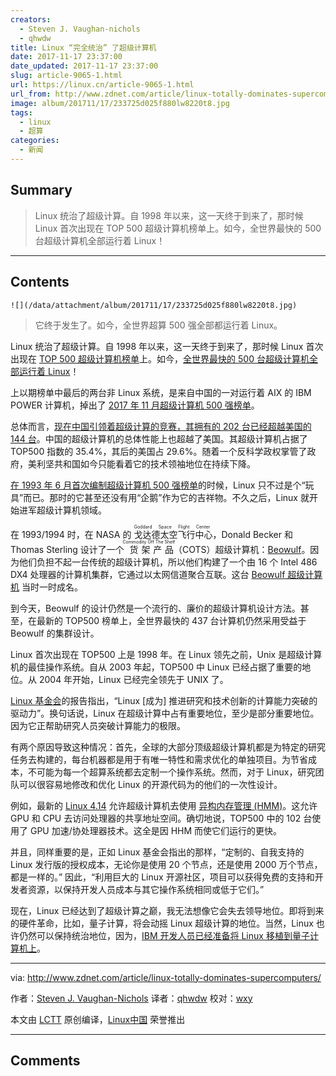 ```yaml
---
creators:
  - Steven J. Vaughan-nichols
  - qhwdw
title: Linux “完全统治” 了超级计算机
date: 2017-11-17 23:37:00
date_updated: 2017-11-17 23:37:00
slug: article-9065-1.html
url: https://linux.cn/article-9065-1.html
url_from: http://www.zdnet.com/article/linux-totally-dominates-supercomputers/
image: album/201711/17/233725d025f880lw8220t8.jpg
tags:
  - linux
  - 超算
categories:
  - 新闻
---
```


## Summary

> Linux 统治了超级计算。自 1998 年以来，这一天终于到来了，那时候 Linux 首次出现在 TOP 500 超级计算机榜单上。如今，全世界最快的 500 台超级计算机全部运行着 Linux！

***

<!-- more -->

## Contents

`![](/data/attachment/album/201711/17/233725d025f880lw8220t8.jpg)`

> 
> 它终于发生了。如今，全世界超算 500 强全部都运行着 Linux。
> 
> 
> 

Linux 统治了超级计算。自 1998 年以来，这一天终于到来了，那时候 Linux 首次出现在 [TOP 500 超级计算机榜单](https://www.top500.org/)上。如今，[全世界最快的 500 台超级计算机全部运行着 Linux](https://www.top500.org/statistics/sublist/)！

上以期榜单中最后的两台非 Linux 系统，是来自中国的一对运行着 AIX 的 IBM POWER 计算机，掉出了 [2017 年 11 月超级计算机 500 强榜单](https://www.top500.org/news/china-pulls-ahead-of-us-in-latest-top500-list/)。

总体而言，[现在中国引领着超级计算的竞赛，其拥有的 202 台已经超越美国的 144 台](http://www.zdnet.com/article/now-china-outguns-us-in-top-supercomputer-showdown/)。中国的超级计算机的总体性能上也超越了美国。其超级计算机占据了 TOP500 指数的 35.4%，其后的美国占 29.6%。随着一个反科学政权掌管了政府，美利坚共和国如今只能看着它的技术领袖地位在持续下降。

[在 1993 年 6 月首次编制超级计算机 500 强榜单](http://top500.org/project/introduction)的时候，Linux 只不过是个“玩具”而已。那时的它甚至还没有用“企鹅”作为它的吉祥物。不久之后，Linux 就开始进军超级计算机领域。

在 1993/1994 时，在 NASA 的<ruby> 戈达德太空飞行中心 <rt>  Goddard Space Flight Center </rt></ruby>，Donald Becker 和 Thomas Sterling 设计了一个<ruby> 货架产品 <rt>  Commodity Off The Shelf </rt></ruby>（COTS）超级计算机：[Beowulf](http://www.beowulf.org/overview/faq.html)。因为他们负担不起一台传统的超级计算机，所以他们构建了一个由 16 个 Intel 486 DX4 处理器的计算机集群，它通过以太网信道聚合互联。这台 [Beowulf 超级计算机](http://www.beowulf.org/overview/history.html) 当时一时成名。

到今天，Beowulf 的设计仍然是一个流行的、廉价的超级计算机设计方法。甚至，在最新的 TOP500 榜单上，全世界最快的 437 台计算机仍然采用受益于 Beowulf 的集群设计。

Linux 首次出现在 TOP500 上是 1998 年。在 Linux 领先之前，Unix 是超级计算机的最佳操作系统。自从 2003 年起，TOP500 中 Linux 已经占据了重要的地位。从 2004 年开始，Linux 已经完全领先于 UNIX 了。

[Linux 基金会](https://www.linux.com/publications/20-years-top500org-supercomputer-data-links-linux-advances-computing-performance)的报告指出，“Linux [成为] 推进研究和技术创新的计算能力突破的驱动力”。换句话说，Linux 在超级计算中占有重要地位，至少是部分重要地位。因为它正帮助研究人员突破计算能力的极限。

有两个原因导致这种情况：首先，全球的大部分顶级超级计算机都是为特定的研究任务去构建的，每台机器都是用于有唯一特性和需求优化的单独项目。为节省成本，不可能为每一个超算系统都去定制一个操作系统。然而，对于 Linux，研究团队可以很容易地修改和优化 Linux 的开源代码为的他们的一次性设计。

例如，最新的 [Linux 4.14](http://www.zdnet.com/article/the-new-long-term-linux-kernel-linux-4-14-has-arrived/) 允许超级计算机去使用 [异构内存管理 (HMM)](https://git.kernel.org/pub/scm/linux/kernel/git/torvalds/linux.git/commit/?id=bffc33ec539699f045a9254144de3d4eace05f07)。这允许 GPU 和 CPU 去访问处理器的共享地址空间。确切地说，TOP500 中的 102 台使用了 GPU 加速/协处理器技术。这全是因 HHM 而使它们运行的更快。

并且，同样重要的是，正如 Linux 基金会指出的那样，“定制的、自我支持的 Linux 发行版的授权成本，无论你是使用 20 个节点，还是使用 2000 万个节点，都是一样的。” 因此，“利用巨大的 Linux 开源社区，项目可以获得免费的支持和开发者资源，以保持开发人员成本与其它操作系统相同或低于它们。”

现在，Linux 已经达到了超级计算之巅，我无法想像它会失去领导地位。即将到来的硬件革命，比如，量子计算，将会动摇 Linux 超级计算的地位。当然，Linux 也许仍然可以保持统治地位，因为，[IBM 开发人员已经准备将 Linux 移植到量子计算机上](http://www.linuxplumbersconf.org/2017/ocw//system/presentations/4704/original/QC-slides.2017.09.13f.pdf)。

---

via: <http://www.zdnet.com/article/linux-totally-dominates-supercomputers/>

作者：[Steven J. Vaughan-Nichols](http://www.zdnet.com/meet-the-team/us/steven-j-vaughan-nichols/) 译者：[qhwdw](https://github.com/qhwdw) 校对：[wxy](https://github.com/wxy)

本文由 [LCTT](https://github.com/LCTT/TranslateProject) 原创编译，[Linux中国](https://linux.cn/) 荣誉推出

***

## Comments
